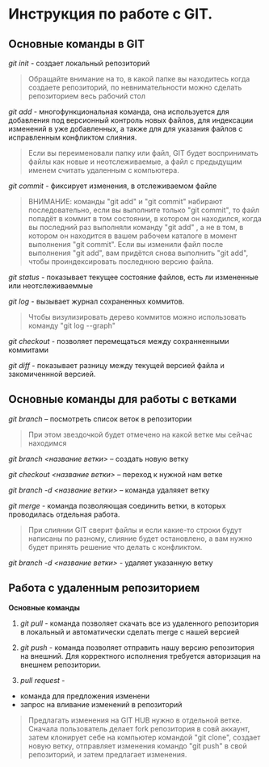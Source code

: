 # Инструкция по работе с GIT.

## Основные команды в GIT
 *git init* - создает локальный репозиторий

> Обращайте внимание на то, в какой папке вы находитесь когда создаете репозиторий, по невнимательности можно сделать репозиторием весь рабочий стол

 *git add* - многофункциональная команда, она используется для добавления под версионный контроль новых файлов, для индексации изменений в уже добавленных, а также для для указания файлов с исправленным конфликтом слияния.

 > Если вы переименовали папку или файл,  GIT будет воспринимать файлы как новые и неотслеживаемые, а файл с предыдущим именем считать удаленным с компьютера.

 *git commit* - фиксирует изменения, в отслеживаемом файле


> ВНИМАНИЕ: команды "git add" и "git commit" набирают последовательно, если вы выполните только "git commit", то файл попадёт в коммит в том состоянии, в котором он находился, когда вы последний раз выполняли команду "git add" , а не в том, в котором он находится в вашем рабочем каталоге в момент выполнения "git commit". Если вы изменили файл после выполнения "git add", вам придётся снова выполнить "git add", чтобы проиндексировать последнюю версию файла.

*git status* - показывает текущее состояние файлов, есть ли измененные или неотслеживаеммые

*git log* -  вызывает журнал сохраненных коммитов.
>Чтобы визулизировать дерево коммитов можно использовать команду "git log --graph"

*git checkout* - позволяет перемещаться между сохранненными коммитами

*git diff* - показывает разницу между текущей версией файла и закомиченнной версией.
## Основные команды для работы с ветками

*git branch* – посмотреть список веток в репозитории
> При этом звездочкой будет отмечено на какой ветке мы сейчас находимся

*git branch <название ветки>*  – создать новую ветку

*git checkout <название ветки>* – переход к нужной нам ветке

*git branch -d <название ветки>* – команда удаляяет ветку


*git merge* - команда позволяющая соединить ветки, в которых проводилась отдельная работа. 
> При слиянии GIT сверит файлы и если какие-то строки будут написаны по разному, слияние будет остановлено, а вам нужно будет принять решение что делать с конфликтом.

*git branch -d <название ветки>* - удаляет указанную ветку
## Работа с удаленным репозиторием

**Основные команды**

1. *git pull* - команда позволяет скачать все из удаленного репозитория в локальный и автоматически сделать merge с нашей версией
2. *git push* - команда позволяет отправить нашу версию репозитория на внешний. Для корректного исполнения требуется авторизация на внешнем репозитории.

3. *pull request* - 
 * команда для предложения изменени
 * запрос на вливание изменений в репозиторий

 > Предлагать изменения на GIT HUB нужно в отдельной ветке.
 Сначала пользователь делает fork репозитория в совй аккаунт, затем клонирует себе на компьютер командой "git clone", создает новую ветку, отправляет изменения командо "git push" в свой репозиторий, и затем предлагает изменения.



##
